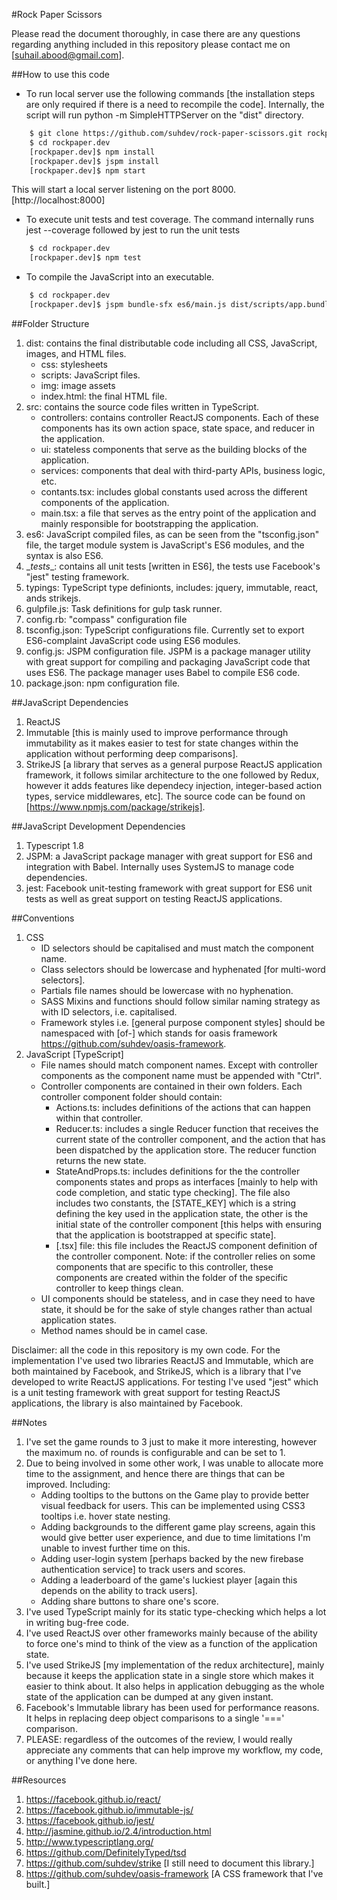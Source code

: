 #Rock Paper Scissors 

Please read the document thoroughly, in case there are any questions regarding anything included in this repository please contact me on [suhail.abood@gmail.com]. 


##How to use this code
* To run local server use the following commands [the installation steps are only required if there is a need to recompile the code]. Internally, the script will run python -m SimpleHTTPServer on the "dist" directory.  
```bash
    $ git clone https://github.com/suhdev/rock-paper-scissors.git rockpaper.dev  
    $ cd rockpaper.dev 
    [rockpaper.dev]$ npm install 
    [rockpaper.dev]$ jspm install 
    [rockpaper.dev]$ npm start  
```
   This will start a local server listening on the port 8000. [http://localhost:8000]
    
* To execute unit tests and test coverage. The command internally runs jest --coverage followed by jest to run the unit tests  
```bash
    $ cd rockpaper.dev
    [rockpaper.dev]$ npm test 
```

* To compile the JavaScript into an executable. 
```bash
    $ cd rockpaper.dev
    [rockpaper.dev]$ jspm bundle-sfx es6/main.js dist/scripts/app.bundle.js 
```

##Folder Structure
1. dist: contains the final distributable code including all CSS, JavaScript, images, and HTML files.  
    * css: stylesheets 
    * scripts: JavaScript files. 
    * img: image assets
    * index.html: the final HTML file. 
2. src: contains the source code files written in TypeScript. 
    * controllers: contains controller ReactJS components. Each of these components has its own action space, state space, and reducer in the application.  
    * ui: stateless components that serve as the building blocks of the application. 
    * services: components that deal with third-party APIs, business logic, etc. 
    * contants.tsx: includes global constants used across the different components of the application. 
    * main.tsx: a file that serves as the entry point of the application and mainly responsible for bootstrapping the application.
3. es6: JavaScript compiled files, as can be seen from the "tsconfig.json" file, the target module system is JavaScript's ES6 modules, and the syntax is also ES6. 
4. \__tests__: contains all unit tests [written in ES6], the tests use Facebook's "jest" testing framework.  
5. typings: TypeScript type definionts, includes: jquery, immutable, react, ands strikejs. 
6. gulpfile.js: Task definitions for gulp task runner. 
7. config.rb: "compass" configuration file
8. tsconfig.json: TypeScript configurations file. Currently set to export ES6-complaint JavaScript code using ES6 modules. 
9. config.js: JSPM configuration file. JSPM is a package manager utility with great support for compiling and packaging JavaScript code that uses ES6. The package manager uses Babel to compile ES6 code.
10. package.json: npm configuration file. 

##JavaScript Dependencies
1. ReactJS
2. Immutable [this is mainly used to improve performance through immutability as it makes easier to test for state changes within the application without performing deep comparisons].
3. StrikeJS [a library that serves as a general purpose ReactJS application framework, it follows similar architecture to the one followed by Redux, however it adds features like dependecy injection, integer-based action types, service middlewares, etc]. The source code can be found on [https://www.npmjs.com/package/strikejs]. 

##JavaScript Development Dependencies 
1. Typescript 1.8
2. JSPM: a JavaScript package manager with great support for ES6 and integration with Babel. Internally uses SystemJS to manage code dependencies. 
3. jest: Facebook unit-testing framework with great support for ES6 unit tests as well as great support on testing ReactJS applications.   

##Conventions 
1. CSS 
    * ID selectors should be capitalised and must match the component name.  
    * Class selectors should be lowercase and hyphenated [for multi-word selectors]. 
    * Partials file names should be lowercase with no hyphenation. 
    * SASS Mixins and functions should follow similar naming strategy as with ID selectors, i.e. capitalised. 
    * Framework styles i.e. [general purpose component styles] should be namespaced with [of-] which stands for oasis framework https://github.com/suhdev/oasis-framework. 
2. JavaScript [TypeScript] 
    * File names should match component names. Except with controller components as the component name must be appended with "Ctrl". 
    * Controller components are contained in their own folders. Each controller component folder should contain: 
        * Actions.ts: includes definitions of the actions that can happen within that controller. 
        * Reducer.ts: includes a single Reducer function that receives the current state of the controller component, and the action that has been dispatched by the application store. The reducer function returns the new state.
        * StateAndProps.ts: includes definitions for the the controller components states and props as interfaces [mainly to help with code completion, and static type checking]. The file also includes two constants, the [STATE_KEY] which is a string defining the key used in the application state, the other is the initial state of the controller component [this helps with ensuring that the application is bootstrapped at specific state].
        * [.tsx] file: this file includes the ReactJS component definition of the controller component. 
      Note: if the controller relies on some components that are specific to this controller, these components are created within the folder of the specific controller to keep things clean.    
    * UI components should be stateless, and in case they need to have state, it should be for the sake of style changes rather than actual application states. 
    * Method names should be in camel case. 
    
    
Disclaimer: all the code in this repository is my own code. For the implementation I've used two libraries ReactJS and Immutable, which are both maintained by Facebook, and StrikeJS, which is a library that I've developed to write ReactJS applications. For testing I've used "jest" which is a unit testing framework with great support for testing ReactJS applications, the library is also maintained by Facebook. 

##Notes
1. I've set the game rounds to 3 just to make it more interesting, however the maximum no. of rounds is configurable and can be set to 1.  
2. Due to being involved in some other work, I was unable to allocate more time to the assignment, and hence there are things that can be improved. Including:
    * Adding tooltips to the buttons on the Game play to provide better visual feedback for users. This can be implemented using CSS3 tooltips i.e. hover state nesting.  
    * Adding backgrounds to the different game play screens, again this would give better user experience, and due to time limitations I'm unable to invest further time on this. 
    * Adding user-login system [perhaps backed by the new firebase authentication service] to track users and scores. 
    * Adding a leaderboard of the game's luckiest player [again this depends on the ability to track users]. 
    * Adding share buttons to share one's score. 
3. I've used TypeScript mainly for its static type-checking which helps a lot in writing bug-free code. 
4. I've used ReactJS over other frameworks mainly because of the ability to force one's mind to think of the view as a function of the application state. 
5. I've used StrikeJS [my implementation of the redux architecture], mainly because it keeps the application state in a single store which makes it easier to think about. It also helps in application debugging as the whole state of the application can be dumped at any given instant. 
6. Facebook's Immutable library has been used for performance reasons. It helps in replacing deep object comparisons to a single '===' comparison.  
7. PLEASE: regardless of the outcomes of the review, I would really appreciate any comments that can help improve my workflow, my code, or anything I've done here. 


##Resources
1. https://facebook.github.io/react/
2. https://facebook.github.io/immutable-js/
3. https://facebook.github.io/jest/
4. http://jasmine.github.io/2.4/introduction.html
5. http://www.typescriptlang.org/
6. https://github.com/DefinitelyTyped/tsd 
7. https://github.com/suhdev/strike [I still need to document this library.]
8. https://github.com/suhdev/oasis-framework [A CSS framework that I've built.]  